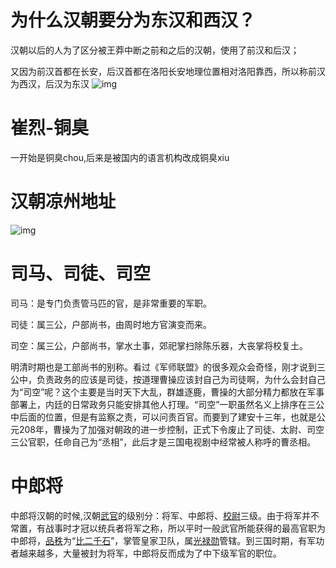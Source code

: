 # 为什么汉朝要分为东汉和西汉？

汉朝以后的人为了区分被王莽中断之前和之后的汉朝，使用了前汉和后汉；

又因为前汉首都在长安，后汉首都在洛阳长安地理位置相对洛阳靠西，所以称前汉为西汉，后汉为东汉
![img](C:%5CUsers%5Cy9507%5CDesktop%5ChvHJoKD7NfUUUASjY09Zn9DCW-a-gDTxixqqSCeMIwgSdvKA8KAqZfKs5_1ssXXbtKjOxFc9xCZrSdLVmXOhLkkL59S6qnbc_YDmJgwcdtFVEM9cf0UT1AfWriQzpYowAImxX2tQ)



# 崔烈-铜臭

一开始是铜臭chou,后来是被国内的语言机构改成铜臭xiu

# 汉朝凉州地址

![img](https://lh3.googleusercontent.com/nucXjfJA3keRhGzynIYtx41wA7NEQB3Zj2NwmHcrVLpRoys3jipg06FX8hDO7kutbKPCVhrSQ3Y7Xk_DKQw7DjqFFTwOU2it0vMsYLr6ZUGo0aN47H5OILyDAJJ9RTXPSe3GDFWw)



# 司马、司徒、司空

司马：是专门负责管马匹的官，是非常重要的军职。

司徒：属三公，户部尚书，由周时地方官演变而来。

司空：属三公，户部尚书，掌水土事，郊祀掌扫除陈乐器，大丧掌将校复土。

明清时期也是工部尚书的别称。看过《军师联盟》的很多观众会奇怪，刚才说到三公中，负责政务的应该是司徒，按道理曹操应该封自己为司徒啊，为什么会封自己为“司空”呢？这个主要是当时天下大乱，群雄逐鹿，曹操的大部分精力都放在军事部署上，内廷的日常政务只能安排其他人打理。“司空”一职虽然名义上排序在三公中后面的位置，但是有监察之责，可以问责百官。而要到了建安十三年，也就是公元208年，曹操为了加强对朝政的进一步控制，正式下令废止了司徒、太尉、司空三公官职，任命自己为“丞相”，此后才是三国电视剧中经常被人称呼的曹丞相。



# 中郎将

中郎将汉朝的时候,汉朝[武官](https://baike.baidu.com/item/武官)的级别分：将军、中郎将、[校尉](https://baike.baidu.com/item/校尉)三级。由于将军并不常置，有战事时才冠以统兵者将军之称，所以平时一般武官所能获得的最高官职为中郎将，[品秩](https://baike.baidu.com/item/品秩)为“[比二千石](https://baike.baidu.com/item/比二千石)”，掌管皇家卫队，属[光禄勋](https://baike.baidu.com/item/光禄勋)管辖。到三国时期，有军功者越来越多，大量被封为将军，中郎将反而成为了中下级军官的职位。
